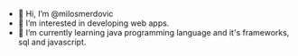 - 👋 Hi, I’m @milosmerdovic
- 👀 I’m interested in developing web apps.
- 🌱 I’m currently learning java programming language and it's frameworks, sql and javascript. 


<!---
milosmerdovic/milosmerdovic is a ✨ special ✨ repository because its `README.md` (this file) appears on your GitHub profile.
You can click the Preview link to take a look at your changes.
--->
